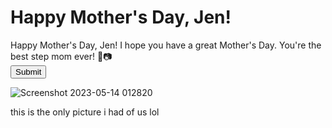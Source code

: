 <!DOCTYPE html>
<html>
<head>
  
  <link rel="stylesheet" href="https://fonts.googleapis.com/css?family=Pacifico">

</head>
<body>
  <h1>Happy Mother's Day, Jen!</h1>
 

  <div>
    <form>
      <label for="letter">Happy Mother's Day, Jen! I hope you have a great Mother's Day. You're the best step mom ever! 🌸📷</label><br>
      <input type="submit" value="Submit">
    </form>

 ![Screenshot 2023-05-14 012820](https://github.com/landy123456/HAPPYMOTHERSDAYJEN/assets/132488888/0bbdbcc4-f1c7-4403-8b0e-16191512ee88)
    <form>
this is the only picture i had of us lol
      <form>


  </div>

</body>
</html>



